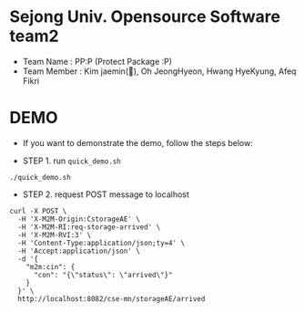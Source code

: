 # Sejong Univ. Opensource Software team2
- Team Name : PP:P (Protect Package :P)
- Team Member : Kim jaemin(👑), Oh JeongHyeon, Hwang HyeKyung, Afeq Fikri

# DEMO
- If you want to demonstrate the demo, follow the steps below:

- STEP 1. run `quick_demo.sh` 
```
./quick_demo.sh
```
- STEP 2. request POST message to localhost
```
curl -X POST \
  -H 'X-M2M-Origin:CstorageAE' \
  -H 'X-M2M-RI:req-storage-arrived' \
  -H 'X-M2M-RVI:3' \
  -H 'Content-Type:application/json;ty=4' \
  -H 'Accept:application/json' \
  -d '{
    "m2m:cin": {
      "con": "{\"status\": \"arrived\"}"
    }
  }' \
  http://localhost:8082/cse-mn/storageAE/arrived
```
